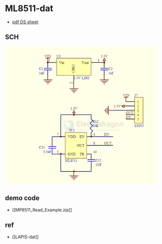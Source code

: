 
# ML8511-dat

- [pdf DS sheet](https://cdn.sparkfun.com/datasheets/Sensors/LightImaging/ML8511_3-8-13.pdf) 

## SCH 

![](2025-07-15-16-18-46.png)


## demo code 

- [[MP8511_Read_Example.zip]]

## ref 

- [[LAPIS-dat]]